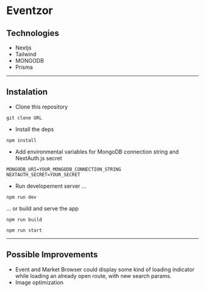 # Eventzor

## Technologies

- Nextjs
- Tailwind
- MONGODB
- Prisma

---

## Instalation

- Clone this repository

```properties
git clone URL
```

- Install the deps

```properties
npm install
```

- Add environmental variables for MongoDB connection string and NextAuth.js secret

```
MONGODB_URI=YOUR_MONGODB_CONNECTION_STRING
NEXTAUTH_SECRET=YOUR_SECRET
```

- Run developement server ...

```properties
npm run dev
```

... or build and serve the app

```properties
npm run build
```

```properties
npm run start
```

---

## Possible Improvements

- Event and Market Browser could display some kind of loading indicator while loading an already open route, with new search params.
- Image optimization
